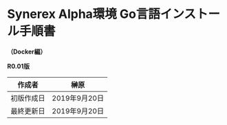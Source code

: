 # Synerex Alpha環境 Go言語インストール手順書

 **（Docker編）**

 **R0.01版**


| 作成者     | 榊原          |
| ---------- | ------------- |
| 初版作成日 | 2019年9月20日  |
| 最終更新日 | 2019年9月20日 |


